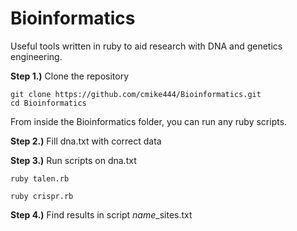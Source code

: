 # Bioinformatics
Useful tools written in ruby to aid research with DNA and genetics engineering.

**Step 1.)** Clone the repository 

    git clone https://github.com/cmike444/Bioinformatics.git
    cd Bioinformatics

From inside the Bioinformatics folder, you can run any ruby scripts.

**Step 2.)** Fill dna.txt with correct data

**Step 3.)** Run scripts on dna.txt
  
    ruby talen.rb

    ruby crispr.rb

**Step 4.)** Find results in script *name*_sites.txt